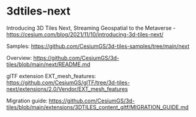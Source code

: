 # 3dtiles-next

Introducing 3D Tiles Next, Streaming Geospatial to the Metaverse - https://cesium.com/blog/2021/11/10/introducing-3d-tiles-next/

Samples: https://github.com/CesiumGS/3d-tiles-samples/tree/main/next

Overview: https://github.com/CesiumGS/3d-tiles/blob/main/next/README.md

glTF extension EXT_mesh_features: https://github.com/CesiumGS/glTF/tree/3d-tiles-next/extensions/2.0/Vendor/EXT_mesh_features

Migration guide: https://github.com/CesiumGS/3d-tiles/blob/main/extensions/3DTILES_content_gltf/MIGRATION_GUIDE.md
